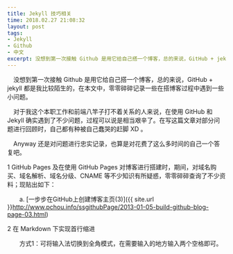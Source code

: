 ```yaml
---
title: Jekyll 技巧相关
time: 2018.02.27 21:08:32
layout: post
tags:
- Jekyll
- Github
- 中文
excerpt: 没想到第一次接触 Github 是用它给自己搭一个博客，总的来说，GitHub + jekyll 都是我比较陌生的，在本文中，零零碎碎记录一些在搭博客过程中遇到的一些小问题。
---
```


　没想到第一次接触 Github 是用它给自己搭一个博客，总的来说，GitHub + jekyll 都是我比较陌生的，在本文中，零零碎碎记录一些在搭博客过程中遇到一些小问题。

　对于我这个本职工作和前端八竿子打不着关系的人来说，在使用 GitHub 和 Jekyll 确实遇到了不少问题，过程可以说是相当艰辛了。在写这篇文章对部分问题进行回顾时，自己都有种被自己蠢哭的赶脚 XD 。

　Anyway 还是对问题进行忠实记录，也算是对花费了这么多时间的自己一个答复吧。

1 GitHub Pages 及在使用 GitHub Pages 对博客进行搭建时，期间，对域名购买、域名解析、域名分级、CNAME 等不少知识有所疑惑，零零碎碎查询了不少资料；现贴出如下：

　　a. [一步步在GitHub上创建博客主页(3)]({{ site.url }}http://www.pchou.info/ssgithubPage/2013-01-05-build-github-blog-page-03.html)

2 在 Markdown 下实现首行缩进

　　方式1：可将输入法切换到全角模式，在需要输入的地方输入两个空格即可。
